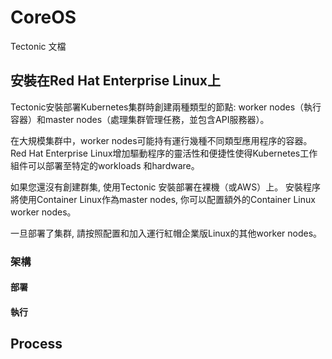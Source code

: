 # CoreOS
Tectonic 文檔
## 安裝在Red Hat Enterprise Linux上

Tectonic安裝部署Kubernetes集群時創建兩種類型的節點: worker nodes（執行容器）和master nodes（處理集群管理任務，並包含API服務器）。

在大規模集群中，worker nodes可能持有運行幾種不同類型應用程序的容器。
Red Hat Enterprise Linux增加驅動程序的靈活性和便捷性使得Kubernetes工作組件可以部署至特定的workloads 和hardware。

如果您還沒有創建群集, 使用Tectonic 安裝部署在裸機（或AWS）上。 安裝程序將使用Container Linux作為master nodes, 你可以配置額外的Container Linux worker nodes。

一旦部署了集群, 請按照配置和加入運行紅帽企業版Linux的其他worker nodes。

### 架構

#### 部署

#### 執行

## Process
